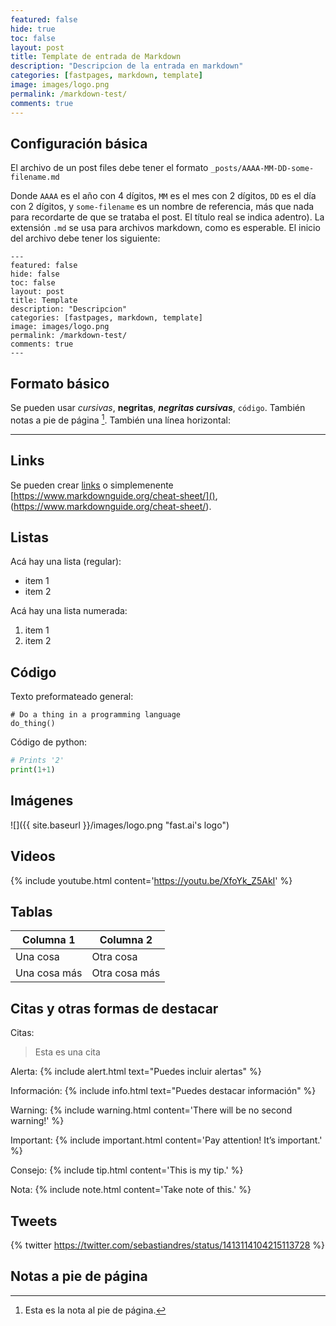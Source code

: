 ```yaml
---
featured: false
hide: true
toc: false
layout: post
title: Template de entrada de Markdown
description: "Descripcion de la entrada en markdown"
categories: [fastpages, markdown, template]
image: images/logo.png
permalink: /markdown-test/
comments: true
---
```


## Configuración básica

El archivo de un post files debe tener el formato `_posts/AAAA-MM-DD-some-filename.md`

Donde `AAAA` es el año con 4 dígitos, `MM` es el mes con 2 dígitos, `DD` es el día con 2 dígitos, y `some-filename` es un nombre de referencia, más que nada para recordarte de que se trataba el post. El título real se indica adentro). La extensión `.md` se usa para archivos markdown, como es esperable. El inicio del archivo debe tener los siguiente:
 
```
---
featured: false
hide: false
toc: false
layout: post
title: Template
description: "Descripcion"
categories: [fastpages, markdown, template]
image: images/logo.png
permalink: /markdown-test/
comments: true
---
```

## Formato básico

Se pueden usar *cursivas*, **negritas**, ***negritas cursivas***, `código`. También notas a pie de página [^1]. También una línea horizontal:

---

## Links

Se pueden crear [links](https://www.markdownguide.org/cheat-sheet/) o simplemenente [https://www.markdownguide.org/cheat-sheet/](), (https://www.markdownguide.org/cheat-sheet/).

## Listas

Acá hay una lista (regular):

* item 1
* item 2

Acá hay una lista numerada:

1. item 1
1. item 2

## Código

Texto preformateado general:

    # Do a thing in a programming language
    do_thing()

Código de python:

```python
# Prints '2'
print(1+1)
```

## Imágenes

![]({{ site.baseurl }}/images/logo.png "fast.ai's logo")


## Videos

{% include youtube.html content='https://youtu.be/XfoYk_Z5AkI' %}

## Tablas

| Columna 1 | Columna 2 |
|-|-|
| Una cosa | Otra cosa |
| Una cosa más | Otra cosa más |


## Citas y otras formas de destacar

Citas:
> Esta es una cita

Alerta:
{% include alert.html text="Puedes incluir alertas" %}

Información:
{% include info.html text="Puedes destacar información" %}

Warning:
{% include warning.html content='There will be no second warning!' %}

Important:
{% include important.html content='Pay attention! It&#8217;s important.' %}

Consejo:
{% include tip.html content='This is my tip.' %}

Nota:
{% include note.html content='Take note of this.' %}

## Tweets

{% twitter https://twitter.com/sebastiandres/status/1413114104215113728 %}

## Notas a pie de página

[^1]: Esta es la nota al pie de página.
